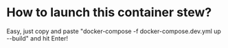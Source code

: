 # How to launch this container stew?
Easy, just copy and paste "docker-compose -f docker-compose.dev.yml up --build" and hit Enter!